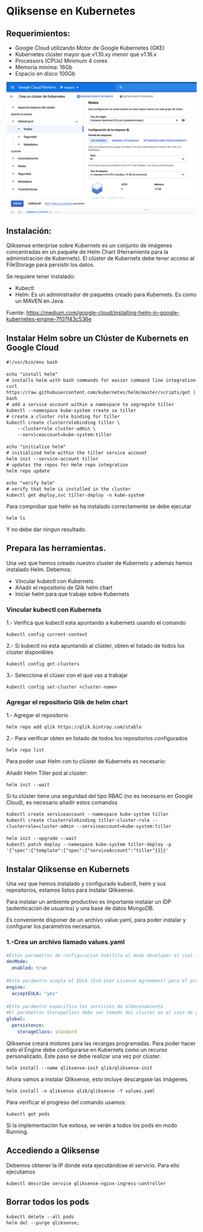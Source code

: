 # Qliksense en Kubernetes 


## Requerimientos:

* Google Cloud utilizando Motor de Google Kubernetes (GKE)
* Kubernetes clúster mayor que v1.10.xy menor que v1.16.x
* Processors (CPUs)	Minimum 4 cores
* Memoria minima: 16Gb
* Espacio en disco 100Gb

![img](https://github.com/agus100cia/docker/blob/master/qliksense-kubernets-gcloud.png)

## Instalación:

Qliksense enterprise sobre Kubernets es un conjunto de imágenes concentradas en un paquete de Helm Chart (Herramienta para la administración de Kubernets).
El clúster de Kubernets debe tener acceso al FileStorage para persistir los datos.

Se requiere tener instalado:
* Kubectl
* Helm: Es un administrador de paquetes creado para Kubernets. Es como un MAVEN en Java.

Fuente: https://medium.com/google-cloud/installing-helm-in-google-kubernetes-engine-7f07f43c536e

## Instalar Helm sobre un Clúster de Kubernets en Google Cloud

`````ssh
#!/usr/bin/env bash

echo "install helm"
# installs helm with bash commands for easier command line integration
curl https://raw.githubusercontent.com/kubernetes/helm/master/scripts/get | bash
# add a service account within a namespace to segregate tiller
kubectl --namespace kube-system create sa tiller
# create a cluster role binding for tiller
kubectl create clusterrolebinding tiller \
    --clusterrole cluster-admin \
    --serviceaccount=kube-system:tiller

echo "initialize helm"
# initialized helm within the tiller service account
helm init --service-account tiller
# updates the repos for Helm repo integration
helm repo update

echo "verify helm"
# verify that helm is installed in the cluster
kubectl get deploy,svc tiller-deploy -n kube-system

``````

Para comprobar que helm se ha instalado correctamente se debe ejecutar

`````ssh
helm ls
`````

Y no debe dar ningun resultado.

## Prepara las herramientas.

Una vez que hemos creado nuestro cluster de Kubernets y además hemos instalado Helm. Debemos:

* Vincular kubectl con Kubernets
* Añadir el repositorio de Qlik helm chart
* Iniciar helm para que trabaje sobre Kubernets

### Vincular kubectl con Kubernets

1.- Verifica que kubectl esta apuntando a kubernets usando el comando

````ssh
kubectl config current-context

`````

2.- Si kubectl no esta apuntando al clúster, obten el listado de todos los clúster disponibles

`````ssh
kubectl config get-clusters

`````` 

3.- Selecciona el clúser con el que vas a trabajar

`````ssh
kubectl config set-cluster <cluster-name>
`````   
### Agregar el repositorio Qlik de helm chart

1.- Agregar el repositorio

`````ssh
helm repo add qlik https://qlik.bintray.com/stable

`````  

2.- Para verificar obten en listado de todos los repositorios configurados

``````ssh
helm repo list

``````   

Para poder usar Helm con tu clúster de Kubernets es necesario:

Añadir Helm Tiller pod al clúster:

````ssh
helm init --wait

````` 

Si tu clúster tiene una seguridad del tipo RBAC (no es necesario en Google Cloud), es necesario añadir estos comandos

`````ssh
kubectl create serviceaccount --namespace kube-system tiller
kubectl create clusterrolebinding tiller-cluster-rule --clusterrole=cluster-admin --serviceaccount=kube-system:tiller

helm init --upgrade –-wait
kubectl patch deploy --namespace kube-system tiller-deploy -p '{"spec":{"template":{"spec":{"serviceAccount":"tiller"}}}}'

````` 


## Instalar Qliksense en Kubernets

Una vez que hemos instalado y configurado kubectl, helm y sus repositorios, estamos listos para instalar Qliksense.

Para instalar un ambiente productivo es importante instalar un IDP (autenticación de usuarios) y una base de datos MongoDB.

Es conveniente disponer de un archivo value.yaml, para poder instalar y configurar los parámetros necesarios.


### 1.-Crea un archivo llamado values.yaml

`````yaml
#Estos parametros de configuracion habilita el modo developer el cual incluye una base local de MongoDB
devMode:
  enabled: true

#Este parámetro acepta el EULA (End-User License Agreement) para el producto
engine:
  acceptEULA: "yes"
  
#Este parámetro especifica los servicios de almacenamiento
#El parametros StorageClass debe ser tomado del cluster en el caso de google es standard
global:
  persistence:
    storageClass: standard  

``````

Qliksense creará motores para las recargas programadas. Para poder hacer esto el Engine debe configurarse en Kubernets como un recurso personalizado.
Este paso se debe realizar una vez por clúster.

`````ssh
helm install --name qliksense-init qlik/qliksense-init

`````  

Ahora vamos a instalar Qliksense, esto incluye descargase las imágenes.

````ssh
helm install -n qliksense qlik/qliksense -f values.yaml

````` 

Para verificar el progreso del comando usamos:

``````ssh
kubectl get pods

``````  
Si la implementación fue exitosa, se verán a todos los pods en modo Running.

## Accediendo a Qliksense

Debemos obtener la IP donde esta ejecutándose el servicio. Para ello ejecutamos

`````ssh
kubectl describe service qliksense-nginx-ingress-controller

`````

## Borrar todos los pods

````ssh
kubectl delete --all pods
helm del --purge qliksense;

```` 





